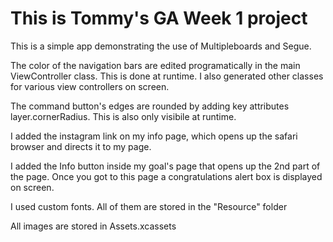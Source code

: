 # This is Tommy's GA Week 1 project

This is a simple app demonstrating the use of Multipleboards and Segue.


The color of the navigation bars are edited programatically in the main ViewController class. This is done at runtime.
I also generated other classes for various view controllers on screen.

The command button's edges are rounded by adding key attributes layer.cornerRadius. This is also only visibile at runtime.

I added the instagram link on my info page, which opens up the safari browser and directs it to my page.

I added the Info button inside my goal's page that opens up the 2nd part of the page. Once you got to this page a congratulations alert box is displayed on screen.

I used custom fonts. All of them are stored in the "Resource" folder

All images are stored in Assets.xcassets

